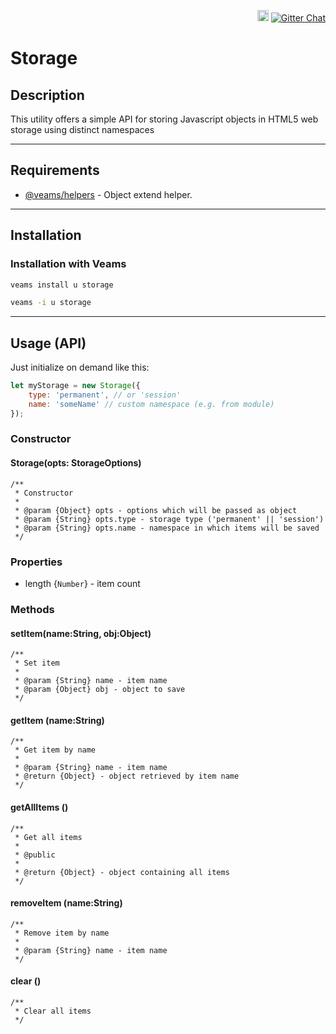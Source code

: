 <p align='right'>
    <a href="https://badge.fury.io/js/%40veams%2Futility-storage"><img src="https://badge.fury
    .io/js/@veams/utility-storage.svg" alt="npm version" height="18"></a>
    <a href='https://gitter.im/Sebastian-Fitzner/Veams?utm_source=badge&utm_medium=badge&utm_campaign=pr-badge'><img src='https://badges.gitter.im/Sebastian-Fitzner/Veams.svg' alt='Gitter Chat' /></a>
</p>

# Storage

## Description

This utility offers a simple API for storing Javascript objects in HTML5 web storage
using distinct namespaces

-----------

## Requirements
- [@veams/helpers](https://github.com/Veams/helpers) - Object extend helper.

-----------

## Installation

### Installation with Veams

``` bash
veams install u storage
```
``` bash
veams -i u storage
```

-----------

## Usage (API)

Just initialize on demand like this:

``` js
let myStorage = new Storage({
	type: 'permanent', // or 'session'
	name: 'someName' // custom namespace (e.g. from module)
});
```

### Constructor

#### Storage(opts: StorageOptions)
	/**
	 * Constructor
	 *
	 * @param {Object} opts - options which will be passed as object
	 * @param {String} opts.type - storage type ('permanent' || 'session')
	 * @param {String} opts.name - namespace in which items will be saved
	 */
	 
	 
### Properties
- length {`Number`} - item count

### Methods

#### setItem(name:String, obj:Object)
	/**
	 * Set item
	 *
	 * @param {String} name - item name
	 * @param {Object} obj - object to save
	 */

#### getItem (name:String)
	/**
	 * Get item by name
	 *
	 * @param {String} name - item name
	 * @return {Object} - object retrieved by item name
	 */

#### getAllItems ()
	/**
	 * Get all items
	 *
	 * @public
	 *
	 * @return {Object} - object containing all items
	 */

#### removeItem (name:String)
	/**
	 * Remove item by name
	 *
	 * @param {String} name - item name
	 */

#### clear ()
	/**
	 * Clear all items
	 */
